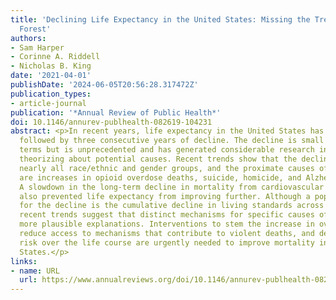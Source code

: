 ```yaml
---
title: 'Declining Life Expectancy in the United States: Missing the Trees for the
  Forest'
authors:
- Sam Harper
- Corinne A. Riddell
- Nicholas B. King
date: '2021-04-01'
publishDate: '2024-06-05T20:56:28.317472Z'
publication_types:
- article-journal
publication: '*Annual Review of Public Health*'
doi: 10.1146/annurev-publhealth-082619-104231
abstract: <p>In recent years, life expectancy in the United States has stagnated,
  followed by three consecutive years of decline. The decline is small in absolute
  terms but is unprecedented and has generated considerable research interest and
  theorizing about potential causes. Recent trends show that the decline has affected
  nearly all race/ethnic and gender groups, and the proximate causes of the decline
  are increases in opioid overdose deaths, suicide, homicide, and Alzheimer's disease.
  A slowdown in the long-term decline in mortality from cardiovascular diseases has
  also prevented life expectancy from improving further. Although a popular explanation
  for the decline is the cumulative decline in living standards across generations,
  recent trends suggest that distinct mechanisms for specific causes of death are
  more plausible explanations. Interventions to stem the increase in overdose deaths,
  reduce access to mechanisms that contribute to violent deaths, and decrease cardiovascular
  risk over the life course are urgently needed to improve mortality in the United
  States.</p>
links:
- name: URL
  url: https://www.annualreviews.org/doi/10.1146/annurev-publhealth-082619-104231
---
```

